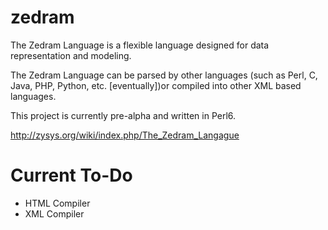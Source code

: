 zedram
======

The Zedram Language is a flexible language designed for data representation and modeling.

The Zedram Language can be parsed by other languages (such as Perl, C, Java, PHP, Python, etc. [eventually])or compiled into other XML based languages.

This project is currently pre-alpha and written in Perl6.

http://zysys.org/wiki/index.php/The_Zedram_Langague

Current To-Do
=============

* HTML Compiler
* XML Compiler
